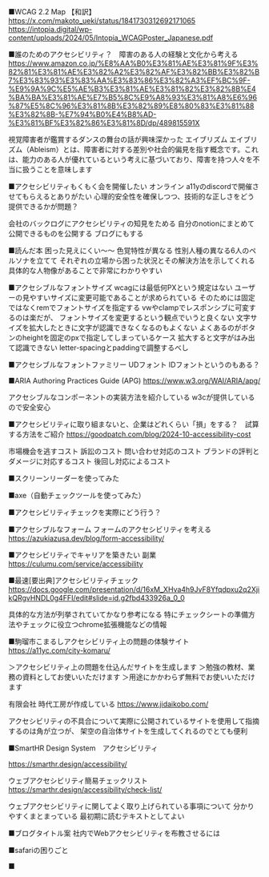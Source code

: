 
■WCAG 2.2 Map 【和訳】
https://x.com/makoto_ueki/status/1841730312692171065
https://intopia.digital/wp-content/uploads/2024/05/Intopia_WCAGPoster_Japanese.pdf

■誰のためのアクセシビリティ？　障害のある人の経験と文化から考える
https://www.amazon.co.jp/%E8%AA%B0%E3%81%AE%E3%81%9F%E3%82%81%E3%81%AE%E3%82%A2%E3%82%AF%E3%82%BB%E3%82%B7%E3%83%93%E3%83%AA%E3%83%86%E3%82%A3%EF%BC%9F-%E9%9A%9C%E5%AE%B3%E3%81%AE%E3%81%82%E3%82%8B%E4%BA%BA%E3%81%AE%E7%B5%8C%E9%A8%93%E3%81%A8%E6%96%87%E5%8C%96%E3%81%8B%E3%82%89%E8%80%83%E3%81%88%E3%82%8B-%E7%94%B0%E4%B8%AD-%E3%81%BF%E3%82%86%E3%81%8D/dp/489815591X

視覚障害者が鑑賞するダンスの舞台の話が興味深かった
エイブリズム
エイブリズム（Ableism）とは、障害者に対する差別や社会的偏見を指す概念です。これは、能力のある人が優れているという考えに基づいており、障害を持つ人々を不当に扱うことを意味します

■アクセシビリティもくもく会を開催したい
オンライン
a11yのdiscordで開催させてもらえるとありがたい
心理的安全性を確保しつつ、技術的な正しさをどう提供できるかが問題？

会社のバックログにアクセシビリティの知見をためる
自分のnotionにまとめて公開できるものを公開する
ブログにもする

■読んだ本
困った見えにくい〜〜
色覚特性が異なる
性別人種の異なる6人のペルソナを立てて
それぞれの立場から困った状況とその解決方法を示してくれる
具体的な人物像があることで非常にわかりやすい

■アクセシブルなフォントサイズ
wcagには最低何PXという規定はない
ユーザーの見やすいサイズに変更可能であることが求められている
そのためには固定ではなくremでフォントサイズを指定する
vwやclampでレスポンシブに可変するのは楽だが、
フォントサイズを変更するという観点でいうと良くない
文字サイズを拡大したときに文字が認識できなくなるのもよくない
よくあるのがボタンのheightを固定のpxで指定してしまっているケース
拡大すると文字がはみ出て認識できない
letter-spacingとpaddingで調整するべし

■アクセシブルなフォントファミリー
UDフォント
IDフォントというのもある？


■ARIA Authoring Practices Guide (APG)
https://www.w3.org/WAI/ARIA/apg/

アクセシブルなコンポーネントの実装方法を紹介している
w3cが提供しているので安全安心


■アクセシビリティに取り組まないと、企業はどれくらい「損」をする？　試算する方法をご紹介
https://goodpatch.com/blog/2024-10-accessibility-cost

市場機会を逃すコスト
訴訟のコスト
問い合わせ対応のコスト
ブランドの評判とダメージに対応するコスト
後回し対応によるコスト

■スクリーンリーダーを使ってみた

■axe（自動チェックツールを使ってみた）

■アクセシビリティチェックを実際にどう行う？

■アクセシブルなフォーム
フォームのアクセシビリティを考える
https://azukiazusa.dev/blog/form-accessibility/

■アクセシビリティでキャリアを築きたい
副業
https://culumu.com/service/accessibility

■最速[要出典]アクセシビリティチェック
https://docs.google.com/presentation/d/16xM_XHva4h9JvF8Yfqdpxu2q2XjikQRgvHNDL0g4FFI/edit#slide=id.g2fbd433926a_0_0

具体的な方法が列挙されていてかなり参考になる
特にチェックシートの準備方法やチェックに役立つchrome拡張機能などの情報

■駒瑠市こまるしアクセシビリティ上の問題の体験サイト
https://a11yc.com/city-komaru/

＞アクセシビリティ上の問題を仕込んだサイトを生成します
＞勉強の教材、業務の資料としてお使いいただけます
＞用途にかかわらず無料でお使いいただけます

有限会社 時代工房が作成している
https://www.jidaikobo.com/

アクセシビリティの不具合について実際に公開されているサイトを使用して指摘するのは角が立つが、
架空の自治体サイトを生成してくれるのでとても便利


■SmartHR Design System　アクセシビリティ

https://smarthr.design/accessibility/

ウェブアクセシビリティ簡易チェックリスト
https://smarthr.design/accessibility/check-list/

ウェブアクセシビリティに関してよく取り上げられている事項について
分かりやすくまとまっている
最初期に読むテキストとしてよい




■ブログタイトル案
社内でWebアクセシビリティを布教させるには

■safariの困りごと

■
